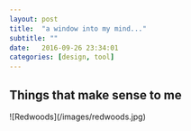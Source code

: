 ```yaml
---
layout: post
title:  "a window into my mind..."
subtitle: ""
date:   2016-09-26 23:34:01
categories: [design, tool]
---
```


<h2>Things that make sense to me</h2>
![Redwoods](/images/redwoods.jpg)

<i class="fa fa-btc" aria-hidden="true"></i>
